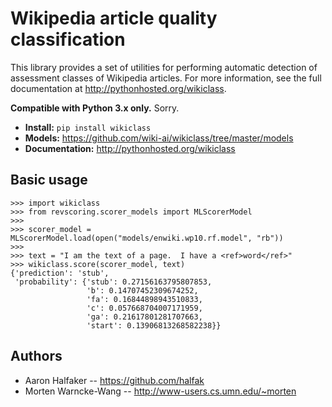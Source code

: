 # Wikipedia article quality classification

This library provides a set of utilities for performing automatic detection of assessment classes of Wikipedia articles.  For more information, see the full documentation at http://pythonhosted.org/wikiclass.

**Compatible with Python 3.x only.**  Sorry.

* **Install:** ``pip install wikiclass``
* **Models:** https://github.com/wiki-ai/wikiclass/tree/master/models
* **Documentation:** http://pythonhosted.org/wikiclass

## Basic usage

    >>> import wikiclass
    >>> from revscoring.scorer_models import MLScorerModel
    >>>
    >>> scorer_model = MLScorerModel.load(open("models/enwiki.wp10.rf.model", "rb"))
    >>>
    >>> text = "I am the text of a page.  I have a <ref>word</ref>"
    >>> wikiclass.score(scorer_model, text)
    {'prediction': 'stub',
     'probability': {'stub': 0.27156163795807853,
                     'b': 0.14707452309674252,
                     'fa': 0.16844898943510833,
                     'c': 0.057668704007171959,
                     'ga': 0.21617801281707663,
                     'start': 0.13906813268582238}}


## Authors
* Aaron Halfaker -- https://github.com/halfak
* Morten Warncke-Wang -- http://www-users.cs.umn.edu/~morten

